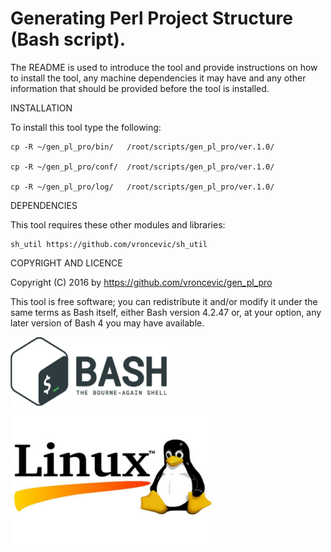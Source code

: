 Generating Perl Project Structure (Bash script).
================================================================================

The README is used to introduce the tool and provide instructions on
how to install the tool, any machine dependencies it may have and any
other information that should be provided before the tool is installed.

INSTALLATION

To install this tool type the following:

	cp -R ~/gen_pl_pro/bin/   /root/scripts/gen_pl_pro/ver.1.0/

	cp -R ~/gen_pl_pro/conf/  /root/scripts/gen_pl_pro/ver.1.0/

	cp -R ~/gen_pl_pro/log/   /root/scripts/gen_pl_pro/ver.1.0/


DEPENDENCIES

This tool requires these other modules and libraries:

	sh_util https://github.com/vroncevic/sh_util

COPYRIGHT AND LICENCE

Copyright (C) 2016 by https://github.com/vroncevic/gen_pl_pro

This tool is free software; you can redistribute it and/or modify
it under the same terms as Bash itself, either Bash version 4.2.47 or,
at your option, any later version of Bash 4 you may have available.

![alt tag](https://raw.githubusercontent.com/vroncevic/gen_pl_pro/master/bash_logo.png)
![alt tag](https://raw.githubusercontent.com/vroncevic/gen_pl_pro/master/linux_logo.jpg)

